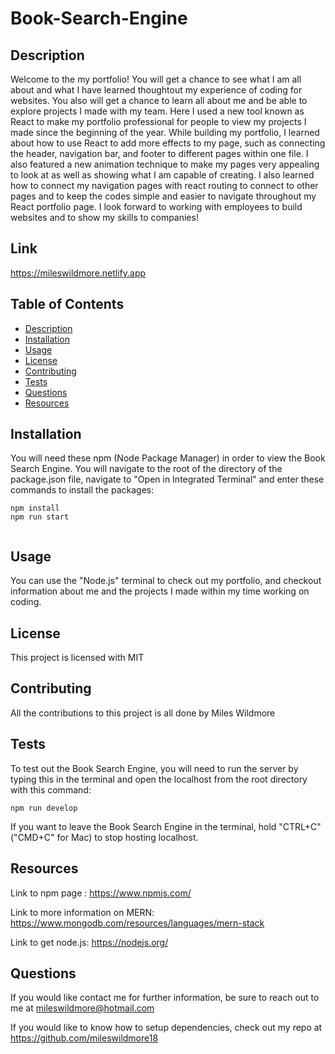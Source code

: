 # Book-Search-Engine

## Description
Welcome to the my portfolio! You will get a chance to see what I am all about and what I have learned thoughtout my experience of coding for websites. You also will get a chance to learn all about me and be able to explore projects I made with my team. Here I used a new tool known as React to make my portfolio professional for people to view my projects I made since the beginning of the year. While building my portfolio, I learned about how to use React to add more effects to my page, such as connecting the header, navigation bar, and footer to different pages within one file. I also featured a new animation technique to make my pages very appealing to look at as well as showing what I am capable of creating. I also learned how to connect my navigation pages with react routing to connect to other pages and to keep the codes simple and easier to navigate throughout my React portfolio page. I look forward to working with employees to build websites and to show my skills to companies!

## Link
https://mileswildmore.netlify.app

## Table of Contents
 * [Description](#description)
 * [Installation](#installation)
 * [Usage](#usage)
 * [License](#license)
 * [Contributing](#contributing)
 * [Tests](#tests)
 * [Questions](#questions)
 * [Resources](#resources)

## Installation
You will need these npm (Node Package Manager) in order to view the Book Search Engine. You will navigate to the root of the directory of the package.json file, navigate to "Open in Integrated Terminal" and enter these commands to install the packages:
```
npm install
npm run start


```


## Usage
You can use the "Node.js" terminal to check out my portfolio, and checkout information about me and the projects I made within my time working on coding.

## License
This project is licensed with MIT

## Contributing
All the contributions to this project is all done by Miles Wildmore


## Tests

To test out the Book Search Engine, you will need to run the server by typing this in the terminal and open the localhost from the root directory with this command: 
```
npm run develop

```

If you want to leave the Book Search Engine in the terminal, hold "CTRL+C" ("CMD+C" for Mac) to stop hosting localhost.

## Resources

Link to npm page : https://www.npmjs.com/

Link to more information on MERN: https://www.mongodb.com/resources/languages/mern-stack

Link to get node.js: https://nodejs.org/

## Questions
If you would like contact me for further information, be sure to reach out to me at mileswildmore@hotmail.com

If you would like to know how to setup dependencies, check out my repo at https://github.com/mileswildmore18